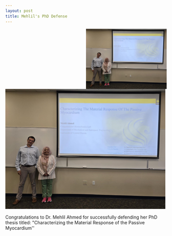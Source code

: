 ```yaml
---
layout: post
title: Mehlil's PhD Defense
---
```

<img style="float: right;" src="../assets/img/events/Defense1.jpg" width="50%" height="50%">

<img src="../assets/img/events/Defense1.jpg" alt="startbootstrap" width="500">


Congratulations to Dr. Mehlil Ahmed for successfully defending her PhD thesis titled: "Characterizing the Material Response of the Passive Myocardium''


